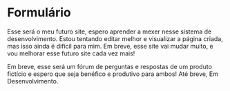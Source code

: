 # Formulário
Esse será o meu futuro site, espero aprender a mexer nesse sistema de desenvolvimento.
Estou tentando editar melhor e visualizar a página criada, mas isso ainda é difícil para mim.
Em breve, esse site vai mudar muito, e vou melhorar esse futuro site cada vez mais!

Em breve, esse será um fórum de perguntas e respostas  de um produto fictício e  espero que seja benéfico e produtivo para ambos!
Até breve,
Em Desenvolvimento.
